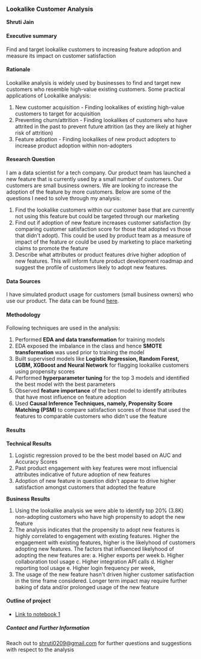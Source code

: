 ### Lookalike Customer Analysis 

**Shruti Jain**

#### Executive summary
Find and target lookalike customers to increasing feature adoption and measure its impact on customer satisfaction 

#### Rationale
Lookalike analysis is widely used by businesses to find and target new customers who resemble high-value existing customers. 
Some practical applications of Lookalike analysis: 
1. New customer acquisition - Finding lookalikes of existing high-value customers to target for acquisition
2. Preventing churn/attrition - Finding lookalikes of customers who have attrited in the past to prevent future attrition (as they are likely at higher risk of attrition)
3. Feature adoption - Finding lookalikes of new product adopters to increase product adoption within non-adopters 


#### Research Question
I am a data scientist for a tech company. Our product team has launched a new feature that is currently used by a small number of customers. Our customers are small business owners. We are looking to increase the adoption of the feature by more customers. Below are some of the questions I need to solve through my analysis:

1. Find the lookalike customers within our customer base that are currently not using this feature but could be targeted through our marketing
2. Find out if adoption of new feature increases customer satisfaction (by comparing customer satisfaction score for those that adopted vs those that didn't adopt). This could be used by product team as a measure of impact of the feature or could be used by marketing to place marketing claims to promote the feature
3. Describe what attributes or product features drive higher adoption of new features. This will inform future product development roadmap and suggest the profile of customers likely to adopt new features. 

#### Data Sources
I have simulated product usage for customers (small business owners) who use our product. The data can be found [here](https://github.com/shruti0209/LearnML_Capstone/tree/main/data). 

#### Methodology
Following techniques are used in the analysis: 
1. Performed **EDA and data transformation** for training models 
2. EDA exposed the imbalance in the class and hence **SMOTE transformation** was used prior to training the model 
3. Built supervised models like **Logistic Regression, Random Forest, LGBM, XGBoost and Neural Network** for flagging lookalike customers using propensity scores
4. Performed **hyperparameter tuning** for the top 3 models and identified the best model with the best parameters 
5. Observed **feature importance** of the best model to identify attributes that have most influence on feature adoption 
6. Used **Causal Inference Techniques, namely, Propensity Score Matching (PSM)** to compare satisfaction scores of those that used the features to comparable customers who didn't use the feature 

#### Results
**Technical Results**
1. Logistic regression proved to be the best model based on AUC and Accuracy Scores
2. Past product engagement with key features were most influencial attributes indicative of future adoption of new features
3. Adoption of new feature in question didn't appear to drive higher satisfaction amongst customers that adopted the feature

**Business Results**
1. Using the lookalike analysis we were able to identify top 20% (3.8K) non-adopting customers who have high propensity to adopt the new feature
2. The analysis indicates that the propensity to adopt new features is highly correlated to engagement with existing features. Higher the engagement with existing features, higher is the likelyhood of customers adopting new features. The factors that influenced likelyhood of adopting the new features are:
    a. Higher exports per week 
    b. Higher collaboration tool usage 
    c. Higher integration API calls 
    d. Higher reporting tool usage 
    e. Higher login frequency per week, 
3. The usage of the new feature hasn't driven higher customer satisfaction in the time frame considered. Longer term impact may require further baking of data and/or prolonged usage of the new feature  


#### Outline of project

- [Link to notebook 1](https://github.com/shruti0209/LearnML_Capstone/blob/main/Lookalike_Analysis.ipynb) 


##### Contact and Further Information
Reach out to shruti0209@gmail.com for further questions and suggestions with respect to the analysis 

